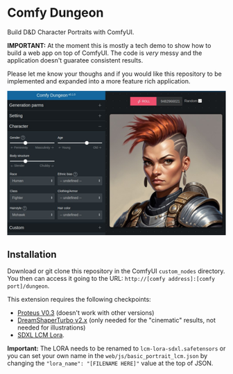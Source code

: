 # Comfy Dungeon
Build D&D Character Portraits with ComfyUI.

**IMPORTANT:** At the moment this is mostly a tech demo to show how to build a web app on top of ComfyUI. The code is *very* messy and the application doesn't guaratee consistent results.

Please let me know your thoughs and if you would like this repository to be implemented and expanded into a more feature rich application.

![Comfy Dungeon](./comfy_dungeon.jpg)

## Installation

Download or git clone this repository in the ComfyUI `custom_nodes` directory. You then can access it going to the URL: `http://[comfy address]:[comfy port]/dungeon`.

This extension requires the following checkpoints:

- [Proteus V0.3](https://huggingface.co/dataautogpt3/ProteusV0.3/resolve/main/ProteusV0.3.safetensors?download=true) (doesn't work with other versions)
- [DreamShaperTurbo v2.x](https://huggingface.co/Lykon/dreamshaper-xl-v2-turbo/resolve/main/DreamShaperXL_Turbo_v2_1.safetensors?download=true) (only needed for the "cinematic" results, not needed for illustrations)
- [SDXL LCM Lora](https://huggingface.co/latent-consistency/lcm-lora-sdxl/resolve/main/pytorch_lora_weights.safetensors?download=true).


**Important:** The LORA needs to be renamed to `lcm-lora-sdxl.safetensors` or you can set your own name in the `web/js/basic_portrait_lcm.json` by changing the  `"lora_name": "[FILENAME HERE]"` value at the top of JSON.
